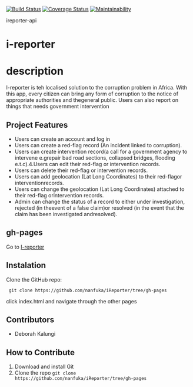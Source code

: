 [![Build Status](https://travis-ci.org/nanfuka/ireporter-api.svg?branch=162823442-user-able-get-all-redflags)](https://travis-ci.org/nanfuka/ireporter-api)
[![Coverage Status](https://coveralls.io/repos/github/nanfuka/ireporter-api/badge.svg?branch=162823442-user-able-get-all-redflags)](https://coveralls.io/github/nanfuka/ireporter-api?branch=162823442-user-able-get-all-redflags)
[![Maintainability](https://api.codeclimate.com/v1/badges/aacc695e602d9e473552/maintainability)](https://codeclimate.com/github/nanfuka/ireporter-api/maintainability)

ireporter-api
# i-reporter

# description
I-reporter is teh localised solution to the corruption problem in Africa. With this app, every citizen can  bring any form of corruption to the notice of appropriate authorities and thegeneral public. Users can also report on things that needs government intervention

## Project Features
* Users can create an account and log in
* Users can create a ​red-flag ​​record (An incident linked to corruption).
* Users can create ​intervention​​ record​​​(a call for a government agency to intervene    e.grepair bad road sections, collapsed bridges, flooding e.t.c).4.Users can edit their ​red-flag ​​or ​intervention ​​records.
* Users can delete their ​red-flag ​​or ​intervention ​​records.
* Users can add geolocation (Lat Long Coordinates) to their ​red-flag ​​or ​interventionrecords​.
* Users can change the geolocation (Lat Long Coordinates) attached to their ​red-flag ​​orintervention ​​records​.
* Admin can change the ​status​​ of a record to either ​under investigation, rejected ​​(in theevent of a false claim)​​​or​ resolved ​​(in the event that the claim has been investigated andresolved)​.



## gh-pages 
Go to [I-reporter](https://nanfuka.github.io/iReporter/)

## Instalation

Clone the GitHub repo:
 
` git clone https://github.com/nanfuka/iReporter/tree/gh-pages`

click index.html and navigate through the other pages


## Contributors
* Deborah Kalungi

## How to Contribute
1. Download and install Git
2. Clone the repo `git clone https://github.com/nanfuka/iReporter/tree/gh-pages`